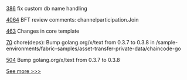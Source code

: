 
[386](https://github.com/hyperledger-labs/fabric-operations-console/pull/386) fix custom db name handling

[4064](https://github.com/hyperledger/fabric/pull/4064) BFT review comments: channelparticipation.Join

[463](https://github.com/hyperledger-labs/fabric-smart-client/pull/463) Changes in core template

[70](https://github.com/hyperledger-labs/fabric-opssc/pull/70) chore(deps): Bump golang.org/x/text from 0.3.7 to 0.3.8 in /sample-environments/fabric-samples/asset-transfer-private-data/chaincode-go

[504](https://github.com/hyperledger-labs/orion-server/pull/504) Bump golang.org/x/text from 0.3.7 to 0.3.8


[See more >>>](https://start-here.hyperledger.org/pull-requests)
